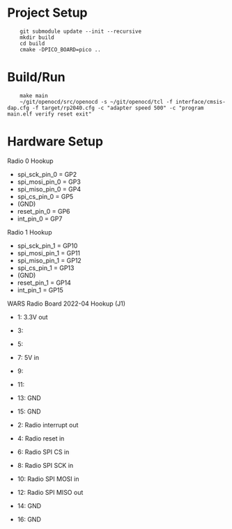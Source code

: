 Project Setup
=============

        git submodule update --init --recursive
        mkdir build
        cd build
        cmake -DPICO_BOARD=pico ..

Build/Run
=========

        make main
        ~/git/openocd/src/openocd -s ~/git/openocd/tcl -f interface/cmsis-dap.cfg -f target/rp2040.cfg -c "adapter speed 500" -c "program main.elf verify reset exit"

Hardware Setup
==============

Radio 0 Hookup

* spi_sck_pin_0 = GP2
* spi_mosi_pin_0 = GP3
* spi_miso_pin_0 = GP4
* spi_cs_pin_0 = GP5
* (GND)
* reset_pin_0 = GP6
* int_pin_0 = GP7

Radio 1 Hookup

* spi_sck_pin_1 = GP10
* spi_mosi_pin_1 = GP11
* spi_miso_pin_1 = GP12
* spi_cs_pin_1 = GP13
* (GND)
* reset_pin_1 = GP14
* int_pin_1 = GP15

WARS Radio Board 2022-04 Hookup (J1)

* 1: 3.3V out
* 3: 
* 5: 
* 7: 5V in 
* 9: 
* 11: 
* 13: GND
* 15: GND

* 2: Radio interrupt out
* 4: Radio reset in
* 6: Radio SPI CS in
* 8: Radio SPI SCK in 
* 10: Radio SPI MOSI in
* 12: Radio SPI MISO out 
* 14: GND
* 16: GND

